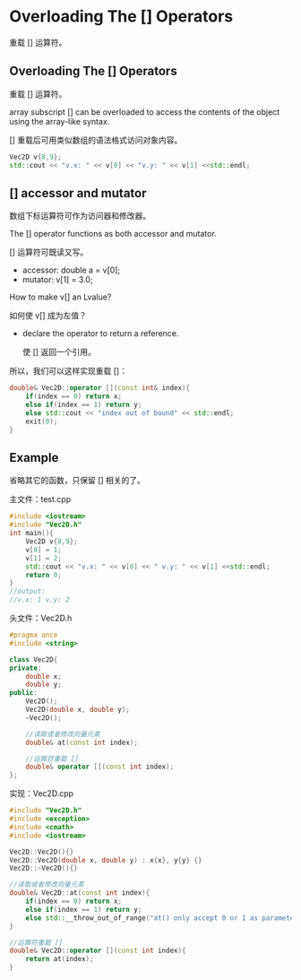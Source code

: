 # Overloading The [] Operators

重载 [] 运算符。

## Overloading The [] Operators

重载 [] 运算符。

array subscript [] can be overloaded to access the contents of the object using the array-like syntax.

[] 重载后可用类似数组的语法格式访问对象内容。

~~~C++
Vec2D v{8,9};
std::cout << "v.x: " << v[0] << "v.y: " << v[1] <<std::endl;
~~~

## [] accessor and mutator

数组下标运算符可作为访问器和修改器。

The [] operator functions as both accessor and mutator.

[] 运算符可既读又写。

- accessor: double a = v[0];
- mutator: v[1] = 3.0;

How to make v[] an Lvalue?

如何使 v[] 成为左值？

- declare the operator to return a reference.

  使 [] 返回一个引用。

所以，我们可以这样实现重载 []：

~~~C++
double& Vec2D::operator [](const int& index){
    if(index == 0) return x;
    else if(index == 1) return y;
    else std::cout << "index out of bound" << std::endl;
    exit(0);
}
~~~

## Example

省略其它的函数，只保留 [] 相关的了。

主文件：test.cpp

~~~c++
#include <iostream>
#include "Vec2D.h"
int main(){
    Vec2D v{8,9};
    v[0] = 1;
    v[1] = 2;
    std::cout << "v.x: " << v[0] << " v.y: " << v[1] <<std::endl;
    return 0;
}
//output:
//v.x: 1 v.y: 2
~~~

头文件：Vec2D.h

~~~c++
#pragma once
#include <string>

class Vec2D{
private:
    double x;
    double y;
public:
    Vec2D();
    Vec2D(double x, double y);
    ~Vec2D();

    //读取或者修改向量元素
    double& at(const int index);

    //运算符重载 []
    double& operator [](const int index);
};
~~~

实现：Vec2D.cpp

~~~C++
#include "Vec2D.h"
#include <exception>
#include <cmath>
#include <iostream>

Vec2D::Vec2D(){}
Vec2D::Vec2D(double x, double y) : x{x}, y{y} {}
Vec2D::~Vec2D(){}

//读取或者修改向量元素
double& Vec2D::at(const int index){
    if(index == 0) return x;
    else if(index == 1) return y;
    else std::__throw_out_of_range("at() only accept 0 or 1 as parameter.");
}

//运算符重载 []
double& Vec2D::operator [](const int index){
    return at(index);
}
~~~

